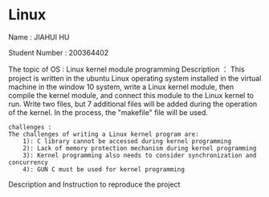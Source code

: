 # Linux

Name : JIAHUI HU

Student Number : 200364402

The topic of OS : Linux kernel module programming
	Description ：
	This project is written in the ubuntu Linux operating system installed in the virtual machine in the window 10 system, write   a Linux kernel module, then compile the kernel module, and connect this module to the Linux kernel to run. Write two files,   but 7 additional files will be added during the operation of the kernel. In the process, the "makefile" file will be used.
	
	challenges :
	The challenges of writing a Linux kernel program are:
		1): C library cannot be accessed during kernel programming
		2): Lack of memory protection mechanism during kernel programming
		3): Kernel programming also needs to consider synchronization and concurrency
		4): GUN C must be used for kernel programming
    

Description and Instruction to reproduce the project
